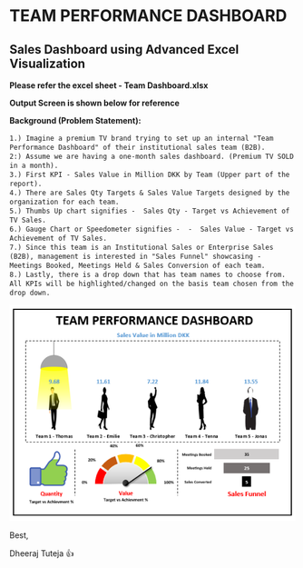 # TEAM PERFORMANCE DASHBOARD
## Sales Dashboard using Advanced Excel Visualization

__Please refer the excel sheet - Team Dashboard.xlsx__

__Output Screen is shown below for reference__

__Background (Problem Statement):__


```
1.) Imagine a premium TV brand trying to set up an internal "Team Performance Dashboard" of their institutional sales team (B2B).
2:) Assume we are having a one-month sales dashboard. (Premium TV SOLD in a month). 
3.) First KPI - Sales Value in Million DKK by Team (Upper part of the report).
4.) There are Sales Qty Targets & Sales Value Targets designed by the organization for each team.
5.) Thumbs Up chart signifies -  Sales Qty - Target vs Achievement of TV Sales.
6.) Gauge Chart or Speedometer signifies -  -  Sales Value - Target vs Achievement of TV Sales.
7.) Since this team is an Institutional Sales or Enterprise Sales (B2B), management is interested in "Sales Funnel" showcasing - Meetings Booked, Meetings Held & Sales Conversion of each team.
8.) Lastly, there is a drop down that has team names to choose from. All KPIs will be highlighted/changed on the basis team chosen from the drop down.
```

![Screenshot](https://github.com/dheerajtuteja/SalesDashboard_Excel/blob/master/image.png)

Best,

Dheeraj Tuteja :thumbsup:
